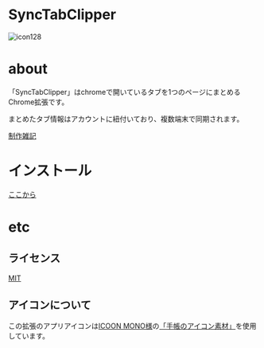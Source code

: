 # SyncTabClipper
![icon128](https://user-images.githubusercontent.com/1401147/77155751-59807c80-6ae1-11ea-8441-3d892eb15769.png)

# about

「SyncTabClipper」はchromeで開いているタブを1つのページにまとめるChrome拡張です。

まとめたタブ情報はアカウントに紐付いており、複数端末で同期されます。

[制作雑記](https://ik-fib.com/2020/03/synctabclipper/)

# インストール

[ここから](https://chrome.google.com/webstore/detail/synctabclipper/dlmommjngcoidankihhgklpoiknaabki)

# etc

## ライセンス

[MIT](https://github.com/ik11235/SyncTabClipper/blob/master/LICENSE)

## アイコンについて

この拡張のアプリアイコンは[ICOON MONO様](https://icooon-mono.com/)の[「手帳のアイコン素材」](https://icooon-mono.com/11138-%e6%89%8b%e5%b8%b3%e3%81%ae%e3%82%a2%e3%82%a4%e3%82%b3%e3%83%b3%e7%b4%a0%e6%9d%90/)を使用しています。
